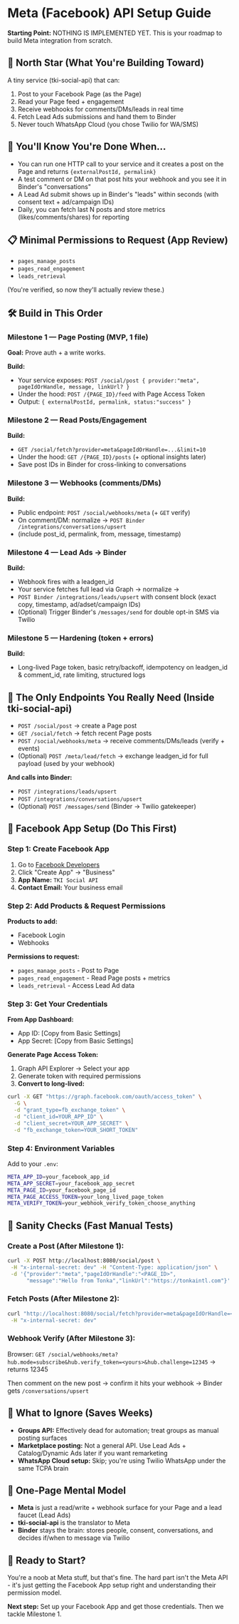 # Meta (Facebook) API Setup Guide

**Starting Point:** NOTHING IS IMPLEMENTED YET. This is your roadmap to build Meta integration from scratch.

## 🎯 North Star (What You're Building Toward)

A tiny service (tki-social-api) that can:

1. Post to your Facebook Page (as the Page)
2. Read your Page feed + engagement
3. Receive webhooks for comments/DMs/leads in real time
4. Fetch Lead Ads submissions and hand them to Binder
5. Never touch WhatsApp Cloud (you chose Twilio for WA/SMS)

## 🏁 You'll Know You're Done When...

- You can run one HTTP call to your service and it creates a post on the Page and returns `{externalPostId, permalink}`
- A test comment or DM on that post hits your webhook and you see it in Binder's "conversations"
- A Lead Ad submit shows up in Binder's "leads" within seconds (with consent text + ad/campaign IDs)
- Daily, you can fetch last N posts and store metrics (likes/comments/shares) for reporting

## 📋 Minimal Permissions to Request (App Review)

- `pages_manage_posts`
- `pages_read_engagement`
- `leads_retrieval`

(You're verified, so now they'll actually review these.)

## 🛠️ Build in This Order

### Milestone 1 — Page Posting (MVP, 1 file)

**Goal:** Prove auth + a write works.

**Build:**

- Your service exposes: `POST /social/post { provider:"meta", pageIdOrHandle, message, linkUrl? }`
- Under the hood: `POST /{PAGE_ID}/feed` with Page Access Token
- Output: `{ externalPostId, permalink, status:"success" }`

### Milestone 2 — Read Posts/Engagement

**Build:**

- `GET /social/fetch?provider=meta&pageIdOrHandle=...&limit=10`
- Under the hood: `GET /{PAGE_ID}/posts` (+ optional insights later)
- Save post IDs in Binder for cross-linking to conversations

### Milestone 3 — Webhooks (comments/DMs)

**Build:**

- Public endpoint: `POST /social/webhooks/meta` (+ `GET` verify)
- On comment/DM: normalize → `POST Binder /integrations/conversations/upsert`
- (include post_id, permalink, from, message, timestamp)

### Milestone 4 — Lead Ads → Binder

**Build:**

- Webhook fires with a leadgen_id
- Your service fetches full lead via Graph → normalize →
- `POST Binder /integrations/leads/upsert` with consent block (exact copy, timestamp, ad/adset/campaign IDs)
- (Optional) Trigger Binder's `/messages/send` for double opt-in SMS via Twilio

### Milestone 5 — Hardening (token + errors)

**Build:**

- Long-lived Page token, basic retry/backoff, idempotency on leadgen_id & comment_id, rate limiting, structured logs

## 🔧 The Only Endpoints You Really Need (Inside tki-social-api)

- `POST /social/post` → create a Page post
- `GET /social/fetch` → fetch recent Page posts
- `POST /social/webhooks/meta` → receive comments/DMs/leads (verify + events)
- (Optional) `POST /meta/lead/fetch` → exchange leadgen_id for full payload (used by your webhook)

**And calls into Binder:**

- `POST /integrations/leads/upsert`
- `POST /integrations/conversations/upsert`
- (Optional) `POST /messages/send` (Binder → Twilio gatekeeper)

## 📱 Facebook App Setup (Do This First)

### Step 1: Create Facebook App

1. Go to [Facebook Developers](https://developers.facebook.com/)
2. Click "Create App" → "Business"
3. **App Name:** `TKI Social API`
4. **Contact Email:** Your business email

### Step 2: Add Products & Request Permissions

**Products to add:**

- Facebook Login
- Webhooks

**Permissions to request:**

- `pages_manage_posts` - Post to Page
- `pages_read_engagement` - Read Page posts + metrics
- `leads_retrieval` - Access Lead Ad data

### Step 3: Get Your Credentials

**From App Dashboard:**

- App ID: [Copy from Basic Settings]
- App Secret: [Copy from Basic Settings]

**Generate Page Access Token:**

1. Graph API Explorer → Select your app
2. Generate token with required permissions
3. **Convert to long-lived:**

```bash
curl -X GET "https://graph.facebook.com/oauth/access_token" \
  -G \
  -d "grant_type=fb_exchange_token" \
  -d "client_id=YOUR_APP_ID" \
  -d "client_secret=YOUR_APP_SECRET" \
  -d "fb_exchange_token=YOUR_SHORT_TOKEN"
```

### Step 4: Environment Variables

Add to your `.env`:

```bash
META_APP_ID=your_facebook_app_id
META_APP_SECRET=your_facebook_app_secret
META_PAGE_ID=your_facebook_page_id
META_PAGE_ACCESS_TOKEN=your_long_lived_page_token
META_VERIFY_TOKEN=your_webhook_verify_token_choose_anything
```

## 🧪 Sanity Checks (Fast Manual Tests)

### Create a Post (After Milestone 1):

```bash
curl -X POST http://localhost:8080/social/post \
 -H "x-internal-secret: dev" -H "Content-Type: application/json" \
 -d '{"provider":"meta","pageIdOrHandle":"<PAGE_ID>",
      "message":"Hello from Tonka","linkUrl":"https://tonkaintl.com"}'
```

### Fetch Posts (After Milestone 2):

```bash
curl "http://localhost:8080/social/fetch?provider=meta&pageIdOrHandle=<PAGE_ID>&limit=3" \
 -H "x-internal-secret: dev"
```

### Webhook Verify (After Milestone 3):

Browser: `GET /social/webhooks/meta?hub.mode=subscribe&hub.verify_token=<yours>&hub.challenge=12345` → returns 12345

Then comment on the new post → confirm it hits your webhook → Binder gets `/conversations/upsert`

## 🚫 What to Ignore (Saves Weeks)

- **Groups API:** Effectively dead for automation; treat groups as manual posting surfaces
- **Marketplace posting:** Not a general API. Use Lead Ads + Catalog/Dynamic Ads later if you want remarketing
- **WhatsApp Cloud setup:** Skip; you're using Twilio WhatsApp under the same TCPA brain

## 🧠 One-Page Mental Model

- **Meta** is just a read/write + webhook surface for your Page and a lead faucet (Lead Ads)
- **tki-social-api** is the translator to Meta
- **Binder** stays the brain: stores people, consent, conversations, and decides if/when to message via Twilio

## 🚀 Ready to Start?

You're a noob at Meta stuff, but that's fine. The hard part isn't the Meta API - it's just getting the Facebook App setup right and understanding their permission model.

**Next step:** Set up your Facebook App and get those credentials. Then we tackle Milestone 1.
